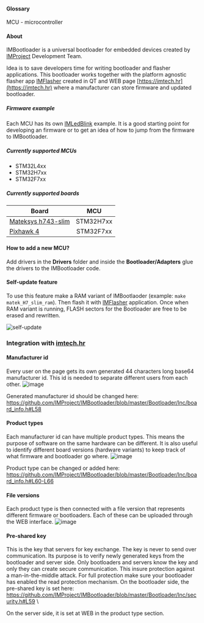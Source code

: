#### Glossary
MCU - microcontroller


#### About
IMBootloader is a universal bootloader for embedded devices created by [IMProject](https://github.com/IMProject) Development Team.

Idea is to save developers time for writing bootloader and flasher applications.
This bootloader works together with the platform agnostic flasher app [IMFlasher](https://github.com/IMProject/IMFlasher) created in QT and WEB page [https://imtech.hr](https://imtech.hr) where a manufacturer can store firmware and updated bootloader.

##### Firmware example
Each MCU has its own [IMLedBlink](https://github.com/IMProject/IMLedBlink) example. It is a good starting point for developing an firmware or to get an idea of how to jump from the firmware to IMBootloader.

##### Currently supported MCUs

* STM32L4xx
* STM32H7xx
* STM32F7xx

##### Currently supported boards

| Board                                                                      |MCU       |
| -------------------------------------------------------------------------- |:--------:|
| [Mateksys h743-slim](http://www.mateksys.com/?portfolio=h743-slim)         |STM32H7xx |
| [Pixhawk 4](https://docs.px4.io/master/en/flight_controller/pixhawk4.html) |STM32F7xx |

#### How to add a new MCU?
Add drivers in the **Drivers** folder and inside the **Bootloader/Adapters** glue the drivers to the IMBootloader code.

#### Self-update feature
To use this feature make a RAM variant of IMBootlaoder (example: `make matek_H7_slim_ram`). Then flash it with [IMFlasher](https://github.com/IMProject/IMFlasher) application. Once when RAM variant is running, FLASH sectors for the Bootloader are free to be erased and rewritten.

![self-update](https://user-images.githubusercontent.com/10188706/194720114-d39ddc2a-a962-4396-94ca-5645fa6a8c5d.gif)

### Integration with [imtech.hr](https://imtech.hr)

#### Manufacturer id

Every user on the page gets its own generated 44 characters long base64 manufacturer id. This id is needed to separate different users from each other.
![image](https://user-images.githubusercontent.com/10188706/194776688-b1c06866-bd50-445e-a001-8f3e6e8a446a.png)

Generated manufacturer id should be changed here: \
https://github.com/IMProject/IMBootloader/blob/master/Bootloader/Inc/board_info.h#L58

#### Product types
Each manufacturer id can have multiple product types. This means the purpose of software on the same hardware can be different. It is also useful to identify different board versions (hardware variants) to keep track of what firmware and bootloader go where. 
![image](https://user-images.githubusercontent.com/10188706/194776847-4d568155-354f-41ae-9397-74830effa5cd.png)

Product type can be changed or added here:
https://github.com/IMProject/IMBootloader/blob/master/Bootloader/Inc/board_info.h#L60-L66

#### File versions
Each product type is then connected with a file version that represents different firmware or bootloaders. Each of these can be uploaded through the WEB interface. 
![image](https://user-images.githubusercontent.com/10188706/194776895-d88782be-5f49-492a-b0c4-c7b13c82480b.png)

#### Pre-shared key
This is the key that servers for key exchange. The key is never to send over communication. Its purpose is to verify newly generated keys from the bootloader and server side. Only bootloaders and servers know the key and only they can create secure communication. This insure protection against a man-in-the-middle attack. For full protection make sure your bootloader has enabled the read protection mechanism.
On the bootloader side, the pre-shared key is set here: \
https://github.com/IMProject/IMBootloader/blob/master/Bootloader/Inc/security.h#L59 \

On the server side, it is set at WEB in the product type section. 

